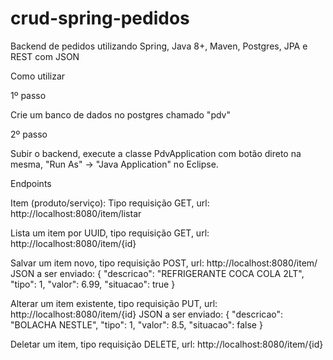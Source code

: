 # crud-spring-pedidos
Backend de pedidos utilizando Spring, Java 8+, Maven, Postgres, JPA e REST com JSON

Como utilizar

1º passo

Crie um banco de dados no postgres chamado "pdv"

2º passo

Subir o backend, execute a classe PdvApplication com botão direto na mesma, "Run As" -> "Java Application" no Eclipse.

Endpoints

Item (produto/serviço): 
Tipo requisição GET, url: http://localhost:8080/item/listar

Lista um item por UUID, tipo requisição GET, url: http://localhost:8080/item/{id}

Salvar um item novo, tipo requisição POST, url: http://localhost:8080/item/
JSON a ser enviado:
{
    "descricao": "REFRIGERANTE COCA COLA 2LT",
    "tipo": 1,
    "valor": 6.99,
    "situacao": true
}

Alterar um item existente, tipo requisição PUT, url: http://localhost:8080/item/{id}
JSON a ser enviado:
{
    "descricao": "BOLACHA NESTLE",
    "tipo": 1,
    "valor": 8.5,
    "situacao": false
}

Deletar um item, tipo requisição DELETE, url: http://localhost:8080/item/{id}
